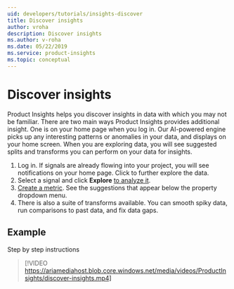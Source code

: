 ```yaml
---
uid: developers/tutorials/insights-discover
title: Discover insights
author: vroha
description: Discover insights
ms.author: v-roha
ms.date: 05/22/2019
ms.service: product-insights
ms.topic: conceptual
---
```

# Discover insights

Product Insights helps you discover insights in data with which you may not be familiar. There are two main ways Product Insights provides additional insight. One is on your home page when you log in. Our AI-powered engine picks up any interesting patterns or anomalies in your data, and displays on your home screen. When you are exploring data, you will see suggested splits and transforms you can perform on your data for insights. 

1. Log in. If signals are already flowing into your project, you will see notifications on your home page. Click to further explore the data. 
1. Select a signal and click **Explore** [to analyze it](../quick-starts/1_view-signals). 
1. [Create a metric](../quick-starts/2_create-own-metric). See the suggestions that appear below the property dropdown menu. 
1. There is also a suite of transforms available. You can smooth spiky data, run comparisons to past data, and fix data gaps. 

## Example

Step by step instructions

> [!VIDEO https://ariamediahost.blob.core.windows.net/media/videos/ProductInsights/discover-insights.mp4]
